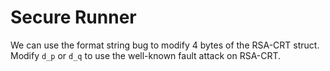 # Secure Runner

We can use the format string bug to modify 4 bytes of the RSA-CRT struct.
Modify `d_p` or `d_q` to use the well-known fault attack on RSA-CRT.
